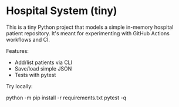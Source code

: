 # Hospital System (tiny)

This is a tiny Python project that models a simple in-memory hospital patient repository. It's meant for experimenting with GitHub Actions workflows and CI.

Features:
- Add/list patients via CLI
- Save/load simple JSON
- Tests with pytest

Try locally:

python -m pip install -r requirements.txt
pytest -q
